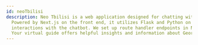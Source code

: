 ```yaml
---
id: neoTbilisi
description: Neo Tbilisi is a web application designed for chatting with AI models trained in the Georgian language and culture.
  Powered by Next.js on the front end, it utilizes Flask and Python on the back end to facilitate seamless 
  interactions with the chatbot. We set up route handler endpoints in Next.js to stream data from the Flask API to the client.
  Your virtual guide offers helpful insights and information about Georgia's capital.
---
```

